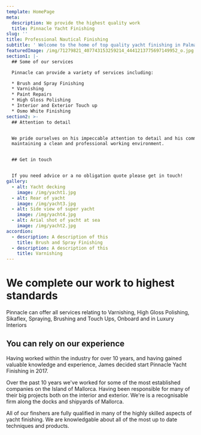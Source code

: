 ```yaml
---
template: HomePage
meta:
  description: We provide the highest quality work
  title: Pinnacle Yacht Finishing
slug: ''
title: Professional Nautical Finishing
subtitle: ' Welcome to the home of top quality yacht finishing in Palma De Mallorca'
featuredImage: /img/71279821_407743153259214_4441213775697149952_o.jpg
section1: |-
  ## Some of our services

  Pinnacle can provide a variety of services including:

  * Brush and Spray Finishing
  * Varnishing
  * Paint Repairs
  * High Gloss Polishing
  * Interior and Exterior Touch up
  * Osmo White Finishing
section2: >-
  ## Attention to detail


  We pride ourselves on his impeccable attention to detail and his commitment to
  maintaining a clean and professional working environment.


  ## Get in touch


  If you need advice or a no obligation quote please get in touch!
gallery:
  - alt: Yacht decking
    image: /img/yacht1.jpg
  - alt: Rear of yacht
    image: /img/yacht3.jpg
  - alt: Side view of super yacht
    image: /img/yacht4.jpg
  - alt: Arial shot of yacht at sea
    image: /img/yacht2.jpg
accordion:
  - description: A description of this
    title: Brush and Spray Finishing
  - description: A description of this
    title: Varnishing
---
```

# We complete our work to highest standards

Pinnacle can offer all services relating to Varnishing, High Gloss Polishing, Sikaflex, Spraying, Brushing and Touch Ups, Onboard and in Luxury Interiors

## You can rely on our experience

Having worked within the industry for over 10 years, and having gained valuable knowledge and experience, James decided start Pinnacle Yacht Finishing in 2017.

Over the past 10 years we've worked for some of the most established companies on the Island of Mallorca. Having been responsible for many of their big projects both on the interior and exterior. We're is a recognisable firm along the docks and shipyards of Mallorca.

All of our finshers are fully qualified in many of the highly skilled aspects of yacht finishing. We are knowledgable about all of the most up to date techniques and products.

## 

##
